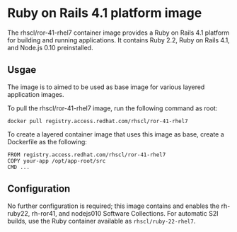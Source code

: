 Ruby on Rails 4.1 platform image
================================

The rhscl/ror-41-rhel7 container image provides a Ruby on Rails 4.1 platform for building and running applications. It contains Ruby 2.2, Ruby on Rails 4.1, and Node.js 0.10 preinstalled.


Usgae
-----
The image is to aimed to be used as base image for various layered application images.

To pull the rhscl/ror-41-rhel7 image, run the following command as root:
```
docker pull registry.access.redhat.com/rhscl/ror-41-rhel7
```

To create a layered container image that uses this image as base, create a Dockerfile as the following:
```
FROM registry.access.redhat.com/rhscl/ror-41-rhel7
COPY your-app /opt/app-root/src
CMD ...
```

Configuration
-------------

No further configuration is required; this image contains and enables the rh-ruby22, rh-ror41, and nodejs010 Software Collections. For automatic S2I builds, use the Ruby container available as `rhscl/ruby-22-rhel7`.

